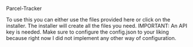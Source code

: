 Parcel-Tracker

To use this you can either use the files provided here or click on the installer. The installer will create all the files you need.
IMPORTANT: An API key is needed. Make sure to configure the config.json to your liking because right now I did not implement any other way of configuration.
